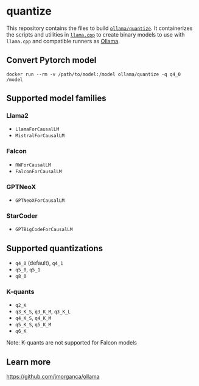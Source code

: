 # quantize

This repository contains the files to build [`ollama/quantize`](https://hub.docker.com/r/ollama/quantize). It containerizes the scripts and utilities in [`llama.cpp`](https://github.com/ggerganov/llama.cpp) to create binary models to use with `llama.cpp` and compatible runners as [Ollama](https://github.com/jmorganca/ollama).

## Convert Pytorch model

```
docker run --rm -v /path/to/model:/model ollama/quantize -q q4_0 /model
```

## Supported model families

### Llama2

- `LlamaForCausalLM`
- `MistralForCausalLM`

### Falcon

- `RWForCausalLM`
- `FalconForCausalLM`

### GPTNeoX

- `GPTNeoXForCausalLM`

### StarCoder

- `GPTBigCodeForCausalLM`

## Supported quantizations

- `q4_0` (default), `q4_1`
- `q5_0`, `q5_1`
- `q8_0`

### K-quants

- `q2_K`
- `q3_K_S`, `q3_K_M`, `q3_K_L`
- `q4_K_S`, `q4_K_M`
- `q5_K_S`, `q5_K_M`
- `q6_K`

Note: K-quants are not supported for Falcon models

## Learn more

https://github.com/jmorganca/ollama
